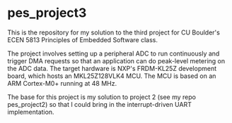 # pes_project3
This is the repository for my solution to the third project for CU Boulder's ECEN 5813 Principles of Embedded Software class.

The project involves setting up a peripheral ADC to run continuously and trigger DMA requests so that an application can do peak-level metering on the ADC data. The target hardware is NXP's FRDM-KL25Z development board, which hosts an MKL25Z128VLK4 MCU. The MCU is based on an ARM Cortex-M0+ running at 48 MHz.

The base for this project is my solution to project 2 (see my repo pes_project2) so that I could bring in the interrupt-driven UART implementation.
